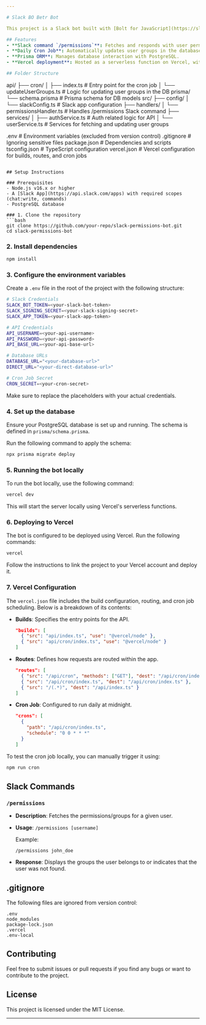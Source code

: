 ```yaml
---

# Slack BO Betr Bot

This project is a Slack bot built with [Bolt for JavaScript](https://slack.dev/bolt-js) and deployed on Vercel. It provides a `/permissions` Slack command to fetch user group permissions from a PostgreSQL database, using Prisma as the ORM. The project includes a daily cron job that updates the database to avoid API timeouts.

## Features
- **Slack command `/permissions`**: Fetches and responds with user permissions based on the provided username.
- **Daily Cron Job**: Automatically updates user groups in the database every day at midnight.
- **Prisma ORM**: Manages database interaction with PostgreSQL.
- **Vercel deployment**: Hosted as a serverless function on Vercel, with cron jobs supported natively.

## Folder Structure
```
api/
  ├── cron/
  │   ├── index.ts              # Entry point for the cron job
  │   └── updateUserGroups.ts    # Logic for updating user groups in the DB
prisma/
  └── schema.prisma          # Prisma schema for DB models
src/
  ├── config/
  │   └── slackConfig.ts     # Slack app configuration
  ├── handlers/
  │   └── permissionsHandler.ts  # Handles /permissions Slack command
  ├── services/
  │   ├── authService.ts     # Auth related logic for API
  │   └── userService.ts     # Services for fetching and updating user groups


.env                    # Environment variables (excluded from version control)
.gitignore               # Ignoring sensitive files
package.json             # Dependencies and scripts
tsconfig.json            # TypeScript configuration
vercel.json              # Vercel configuration for builds, routes, and cron jobs
```

## Setup Instructions

### Prerequisites
- Node.js v16.x or higher
- A [Slack App](https://api.slack.com/apps) with required scopes (chat:write, commands)
- PostgreSQL database

### 1. Clone the repository
```bash
git clone https://github.com/your-repo/slack-permissions-bot.git
cd slack-permissions-bot
```

### 2. Install dependencies
```bash
npm install
```

### 3. Configure the environment variables
Create a `.env` file in the root of the project with the following structure:

```bash
# Slack Credentials
SLACK_BOT_TOKEN=<your-slack-bot-token>
SLACK_SIGNING_SECRET=<your-slack-signing-secret>
SLACK_APP_TOKEN=<your-slack-app-token>

# API Credentials
API_USERNAME=<your-api-username>
API_PASSWORD=<your-api-password>
API_BASE_URL=<your-api-base-url>

# Database URLs
DATABASE_URL="<your-database-url>"
DIRECT_URL="<your-direct-database-url>"

# Cron Job Secret
CRON_SECRET=<your-cron-secret>
```

Make sure to replace the placeholders with your actual credentials.

### 4. Set up the database
Ensure your PostgreSQL database is set up and running. The schema is defined in `prisma/schema.prisma`.

Run the following command to apply the schema:

```bash
npx prisma migrate deploy
```

### 5. Running the bot locally
To run the bot locally, use the following command:

```bash
vercel dev
```

This will start the server locally using Vercel's serverless functions.

### 6. Deploying to Vercel
The bot is configured to be deployed using Vercel. Run the following commands:

```bash
vercel
```

Follow the instructions to link the project to your Vercel account and deploy it.

### 7. Vercel Configuration
The `vercel.json` file includes the build configuration, routing, and cron job scheduling. Below is a breakdown of its contents:

- **Builds**: Specifies the entry points for the API.
    ```json
    "builds": [
      { "src": "api/index.ts", "use": "@vercel/node" },
      { "src": "api/cron/index.ts", "use": "@vercel/node" }
    ]
    ```
- **Routes**: Defines how requests are routed within the app.
    ```json
    "routes": [
      { "src": "/api/cron", "methods": ["GET"], "dest": "/api/cron/index.ts" },
      { "src": "/api/cron/index.ts", "dest": "/api/cron/index.ts" },
      { "src": "/(.*)", "dest": "/api/index.ts" }
    ]
    ```
- **Cron Job**: Configured to run daily at midnight.
    ```json
    "crons": [
      {
        "path": "/api/cron/index.ts",
        "schedule": "0 0 * * *"
      }
    ]
    ```

To test the cron job locally, you can manually trigger it using:

```bash
npm run cron
```

## Slack Commands

### `/permissions`
- **Description**: Fetches the permissions/groups for a given user.
- **Usage**: `/permissions [username]`

  Example:
  ```
  /permissions john_doe
  ```

- **Response**: Displays the groups the user belongs to or indicates that the user was not found.

## .gitignore

The following files are ignored from version control:
```
.env
node_modules
package-lock.json
.vercel
.env-local
```

## Contributing
Feel free to submit issues or pull requests if you find any bugs or want to contribute to the project.

## License
This project is licensed under the MIT License.

---
```

